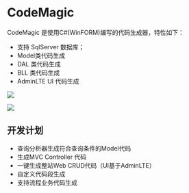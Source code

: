 # CodeMagic
CodeMagic 是使用C#(WinFORM)编写的代码生成器，特性如下：

- 支持 SqlServer 数据库；
- Model类代码生成
- DAL 类代码生成
- BLL 类代码生成
- AdminLTE UI 代码生成

![](https://www.showdoc.cc/server/api/common/visitfile/sign/d199ab14713e9e1c391f1562ee700999?showdoc=.jpg)

![](https://www.showdoc.cc/server/api/common/visitfile/sign/2f3b80bfdfafaae9b0f035785f24b36a?showdoc=.jpg)

## 开发计划

- 查询分析器生成符合查询条件的Model代码
- 生成MVC Controller 代码
- 一键生成整站Web CRUD代码（UI基于AdminLTE）
- 自定义代码段生成
- 支持流程业务代码生成

